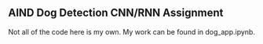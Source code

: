 ## AIND Dog Detection CNN/RNN Assignment
Not all of the code here is my own. My work can be found in dog_app.ipynb.
